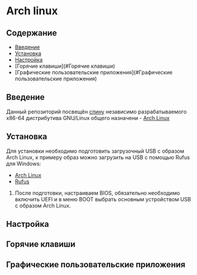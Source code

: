# Arch linux

## Содержание

- [Введение](#Введение)
- [Установка](#Установка)
- [Настройка](#Настройка)
- [Горячие клавиши](#Горячие клавиши)
- [Графические пользовательские приложения](#Графические пользовательские приложения)

## Введение

Данный репозиторий посвещён [спину](https://cyclowiki.org/wiki/Spin_(операционная_система)) независимо разрабатываемого x86-64 дистрибутива GNU/Linux общего назначени - [Arch Linux](https://wiki.archlinux.org/title/Arch_Linux_(Русский))

## Установка

Для установки необходимо подготовить загрузочный USB с образом Arch Linux, к примеру образ можно загрузить на USB с помощью Rufus для Windows:

- [Arch Linux](https://archlinux.org/download/)
- [Rufus](https://rufus.ie/en/)

1. После подготовки, настраиваем BIOS, обязательно необходимо включить UEFI и в меню BOOT выбрать основным устройством USB с образом Arch Linux.

## Настройка

## Горячие клавиши

## Графические пользовательские приложения

